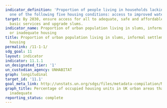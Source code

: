 ```yaml
---
indicator_definition: 'Proportion of people living in households lacking at least
  one of the following five housing conditions: access to improved water'
target: By 2030, ensure access for all to adequate, safe and affordable housing and
  basic services and upgrade slums.
indicator_name: Proportion of urban population living in slums, informal settlements,
  or inadequate housing
title: Proportion of urban population living in slums, informal settlements, or inadequate
  housing
permalink: /11-1-1/
sdg_goal: 11
layout: indicator
indicator: 11.1.1
un_designated_tier: '1'
un_custodian_agency: UNHABITAT
graph: longitudinal
target_id: '11.1'
goal_meta_link: http://unstats.un.org/sdgs/files/metadata-compilation/Metadata-Goal-11.pdf
graph_title: Percentage of occupied housing units in UK urban areas that are severely
  inadequate
reporting_status: complete
---
```

